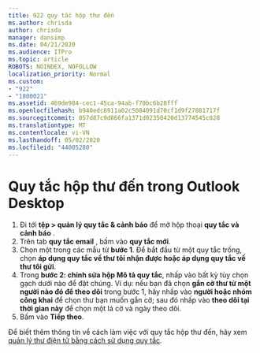```yaml
---
title: 922 quy tắc hộp thư đến
ms.author: chrisda
author: chrisda
manager: dansimp
ms.date: 04/21/2020
ms.audience: ITPro
ms.topic: article
ROBOTS: NOINDEX, NOFOLLOW
localization_priority: Normal
ms.custom:
- "922"
- "1800021"
ms.assetid: 469de984-cec1-45ca-94ab-f70bc6b28fff
ms.openlocfilehash: b940edc8911a02c5084091d70cf1d9f27081717f
ms.sourcegitcommit: 057d87c9d866fa1371d02350420d13774545c028
ms.translationtype: MT
ms.contentlocale: vi-VN
ms.lasthandoff: 05/02/2020
ms.locfileid: "44005280"
---
```

# <a name="inbox-rules-in-outlook-desktop"></a>Quy tắc hộp thư đến trong Outlook Desktop

1. Đi tới **tệp > quản lý quy tắc & cảnh báo** để mở hộp thoại **quy tắc và cảnh báo** .
2. Trên tab **quy tắc email** , bấm vào **quy tắc mới**.
3. Chọn một trong các mẫu từ **bước 1**. Để bắt đầu từ một quy tắc trống, chọn **áp dụng quy tắc về thư tôi nhận được hoặc áp dụng quy tắc về thư tôi gửi**.
4. Trong **bước 2: chỉnh sửa hộp Mô tả quy tắc**, nhấp vào bất kỳ tùy chọn gạch dưới nào để đặt chúng. Ví dụ: nếu bạn đã chọn **gắn cờ thư từ một người nào đó để theo dõi** trong bước 1, hãy nhấp vào **người hoặc nhóm công khai** để chọn thư bạn muốn gắn cờ; sau đó nhấp vào **theo dõi tại thời gian này** để chọn một lá cờ và ngày theo dõi.
5. Bấm vào **Tiếp theo**.

Để biết thêm thông tin về cách làm việc với quy tắc hộp thư đến, hãy xem [quản lý thư điện tử bằng cách sử dụng quy tắc](https://support.office.com/article/manage-email-messages-by-using-rules-c24f5dea-9465-4df4-ad17-a50704d66c59).
